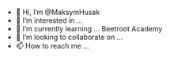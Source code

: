 - 👋 Hi, I’m @MaksymHusak
- 👀 I’m interested in ...
- 🌱 I’m currently learning ... Beetroot Academy
- 💞️ I’m looking to collaborate on ...
- 📫 How to reach me ...

<!---
MaksymHusak/MaksymHusak is a ✨ special ✨ repository because its `README.md` (this file) appears on your GitHub profile.
You can click the Preview link to take a look at your changes.
--->
